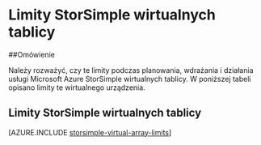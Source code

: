 <properties 
   pageTitle="Limity tablicy Virtual StorSimple | Microsoft Azure"
   description="W tym artykule opisano ograniczenia systemu i zalecane rozmiarów elementów tablicy wirtualna Microsoft Azure StorSimple i połączenia."
   services="storsimple"
   documentationCenter="NA"
   authors="alkohli"
   manager="carmonm"
   editor="" />
<tags 
   ms.service="storsimple"
   ms.devlang="NA"
   ms.topic="article"
   ms.tgt_pltfrm="NA"
   ms.workload="TBD"
   ms.date="10/05/2016"
   ms.author="alkohli" />


# <a name="storsimple-virtual-array-limits"></a>Limity StorSimple wirtualnych tablicy

##<a name="overview"></a>Omówienie

Należy rozważyć, czy te limity podczas planowania, wdrażania i działania usługi Microsoft Azure StorSimple wirtualnych tablicy. W poniższej tabeli opisano limity te wirtualnego urządzenia.

## <a name="storsimple-virtual-array-limits"></a>Limity StorSimple wirtualnych tablicy 

[AZURE.INCLUDE [storsimple-virtual-array-limits](../../includes/storsimple-virtual-array-limits.md)]

